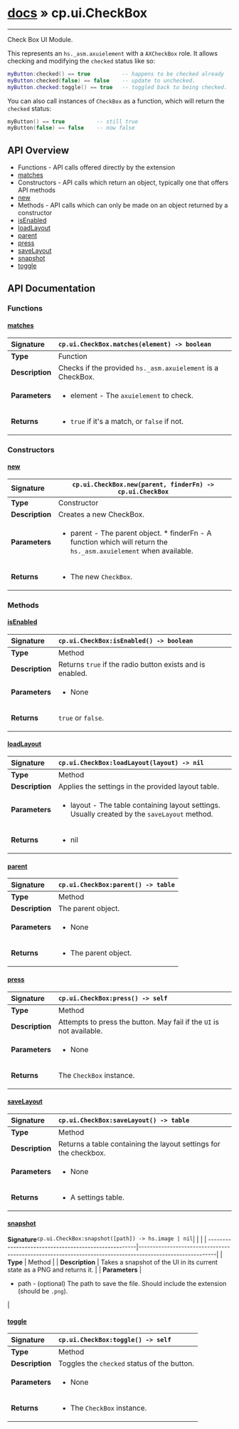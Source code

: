 # [docs](index.md) » cp.ui.CheckBox
---

Check Box UI Module.

This represents an `hs._asm.axuielement` with a `AXCheckBox` role.
It allows checking and modifying the `checked` status like so:

```lua
myButton:checked() == true			-- happens to be checked already
myButton:checked(false) == false	-- update to unchecked.
myButton.checked:toggle() == true	-- toggled back to being checked.
```

You can also call instances of `CheckBox` as a function, which will return
the `checked` status:

```lua
myButton() == true			-- still true
myButton(false) == false	-- now false
```

## API Overview
* Functions - API calls offered directly by the extension
 * [matches](#matches)
* Constructors - API calls which return an object, typically one that offers API methods
 * [new](#new)
* Methods - API calls which can only be made on an object returned by a constructor
 * [isEnabled](#isenabled)
 * [loadLayout](#loadlayout)
 * [parent](#parent)
 * [press](#press)
 * [saveLayout](#savelayout)
 * [snapshot](#snapshot)
 * [toggle](#toggle)

## API Documentation

### Functions

#### [matches](#matches)
| <span style="float: left;">**Signature**</span> | <span style="float: left;">`cp.ui.CheckBox.matches(element) -> boolean` </span>                                                          |
| -----------------------------------------------------|---------------------------------------------------------------------------------------------------------|
| **Type**                                             | Function |
| **Description**                                      | Checks if the provided `hs._asm.axuielement` is a CheckBox. |
| **Parameters**                                       | <ul><li>element      - The <code>axuielement</code> to check.</li></ul> |
| **Returns**                                          | <ul><li><code>true</code> if it's a match, or <code>false</code> if not.</li></ul> |

### Constructors

#### [new](#new)
| <span style="float: left;">**Signature**</span> | <span style="float: left;">`cp.ui.CheckBox.new(parent, finderFn) -> cp.ui.CheckBox` </span>                                                          |
| -----------------------------------------------------|---------------------------------------------------------------------------------------------------------|
| **Type**                                             | Constructor |
| **Description**                                      | Creates a new CheckBox. |
| **Parameters**                                       | <ul><li>parent       - The parent object. * finderFn     - A function which will return the <code>hs._asm.axuielement</code> when available.</li></ul> |
| **Returns**                                          | <ul><li>The new <code>CheckBox</code>.</li></ul> |

### Methods

#### [isEnabled](#isenabled)
| <span style="float: left;">**Signature**</span> | <span style="float: left;">`cp.ui.CheckBox:isEnabled() -> boolean` </span>                                                          |
| -----------------------------------------------------|---------------------------------------------------------------------------------------------------------|
| **Type**                                             | Method |
| **Description**                                      | Returns `true` if the radio button exists and is enabled. |
| **Parameters**                                       | <ul><li>None</li></ul> |
| **Returns**                                          | <p><code>true</code> or <code>false</code>.</p> |

#### [loadLayout](#loadlayout)
| <span style="float: left;">**Signature**</span> | <span style="float: left;">`cp.ui.CheckBox:loadLayout(layout) -> nil` </span>                                                          |
| -----------------------------------------------------|---------------------------------------------------------------------------------------------------------|
| **Type**                                             | Method |
| **Description**                                      | Applies the settings in the provided layout table. |
| **Parameters**                                       | <ul><li>layout       - The table containing layout settings. Usually created by the <code>saveLayout</code> method.</li></ul> |
| **Returns**                                          | <ul><li>nil</li></ul> |

#### [parent](#parent)
| <span style="float: left;">**Signature**</span> | <span style="float: left;">`cp.ui.CheckBox:parent() -> table` </span>                                                          |
| -----------------------------------------------------|---------------------------------------------------------------------------------------------------------|
| **Type**                                             | Method |
| **Description**                                      | The parent object. |
| **Parameters**                                       | <ul><li>None</li></ul> |
| **Returns**                                          | <ul><li>The parent object.</li></ul> |

#### [press](#press)
| <span style="float: left;">**Signature**</span> | <span style="float: left;">`cp.ui.CheckBox:press() -> self` </span>                                                          |
| -----------------------------------------------------|---------------------------------------------------------------------------------------------------------|
| **Type**                                             | Method |
| **Description**                                      | Attempts to press the button. May fail if the `UI` is not available. |
| **Parameters**                                       | <ul><li>None</li></ul> |
| **Returns**                                          | <p>The <code>CheckBox</code> instance.</p> |

#### [saveLayout](#savelayout)
| <span style="float: left;">**Signature**</span> | <span style="float: left;">`cp.ui.CheckBox:saveLayout() -> table` </span>                                                          |
| -----------------------------------------------------|---------------------------------------------------------------------------------------------------------|
| **Type**                                             | Method |
| **Description**                                      | Returns a table containing the layout settings for the checkbox. |
| **Parameters**                                       | <ul><li>None</li></ul> |
| **Returns**                                          | <ul><li>A settings table.</li></ul> |

#### [snapshot](#snapshot)
| <span style="float: left;">**Signature**</span> | <span style="float: left;">`cp.ui.CheckBox:snapshot([path]) -> hs.image | nil` </span>                                                          |
| -----------------------------------------------------|---------------------------------------------------------------------------------------------------------|
| **Type**                                             | Method |
| **Description**                                      | Takes a snapshot of the UI in its current state as a PNG and returns it. |
| **Parameters**                                       | <ul><li>path     - (optional) The path to save the file. Should include the extension (should be <code>.png</code>).</li></ul> |

#### [toggle](#toggle)
| <span style="float: left;">**Signature**</span> | <span style="float: left;">`cp.ui.CheckBox:toggle() -> self` </span>                                                          |
| -----------------------------------------------------|---------------------------------------------------------------------------------------------------------|
| **Type**                                             | Method |
| **Description**                                      | Toggles the `checked` status of the button. |
| **Parameters**                                       | <ul><li>None</li></ul> |
| **Returns**                                          | <ul><li>The <code>CheckBox</code> instance.</li></ul> |


